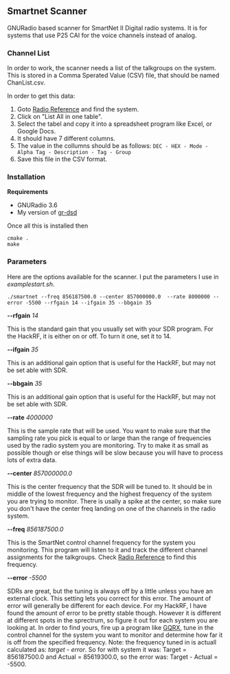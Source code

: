 ## Smartnet Scanner

GNURadio based scanner for SmartNet II Digital radio systems. It is for systems that use P25 CAI for the voice channels instead of analog.

### Channel List
In order to work, the scanner needs a list of the talkgroups on the system. This is stored in a Comma Sperated Value (CSV) file, that should be named ChanList.csv.

In order to get this data:
1. Goto [Radio Reference](http://www.radioreference.com/apps/db/) and find the system.
2. Click on "List All in one table". 
3. Select the tabel and copy it into a spreadsheet program like Excel, or Google Docs.
4. It should have 7 different columns. 
5. The value in the collumns should be as follows: 
 `DEC - HEX - Mode - Alpha Tag - Description - Tag - Group`
6. Save this file in the CSV format. 

### Installation
**Requirements**
- GNURadio 3.6
- My version of [gr-dsd](https://github.com/robotastic/gr-dsd)

Once all this is installed then

	cmake .
	make

### Parameters
Here are the options available for the scanner. I put the parameters I use in _examplestart.sh_.

	./smartnet --freq 856187500.0 --center 857000000.0  --rate 8000000 --error -5500 --rfgain 14 --ifgain 35 --bbgain 35


**--rfgain** _14_

This is the standard gain that you usually set with your SDR program. For the HackRF, it is either on or off. To turn it one, set it to 14.

**--ifgain** _35_

This is an additional gain option that is useful for the HackRF, but may not be set able with SDR. 


**--bbgain** _35_

This is an additional gain option that is useful for the HackRF, but may not be set able with SDR.


**--rate** _4000000_

This is the sample rate that will be used. You want to make sure that the sampling rate you pick is equal to or large than the range of frequencies used by the radio system you are monitoring. Try to make it as small as possible though or else things will be slow because you will have to process lots of extra data. 


**--center** _857000000.0_

This is the center frequency that the SDR will be tuned to. It should be in middle of the lowest frequency and the highest frequency of the system you are trying to monitor. There is usally a spike at the center, so make sure you don't have the center freq landing on one of the channels in the radio system.


**--freq** _856187500.0_

This is the SmartNet control channel frequency for the system you monitoring. This program will listen to it and track the different channel assignments for the talkgroups. Check [Radio Reference](http://www.radioreference.com/apps/db/) to find this frequency.


**--error** _-5500_

SDRs are great, but the tuning is always off by a little unless you have an external clock. This setting lets you correct for this error. The amount of error will generally be different for each device. For my HackRF, I have found the amount of error to be pretty stable though. However it is different at different spots in the sprectrum, so figure it out for each system you are looking at. In order to find yours, fire up a program like  [GQRX](http://gqrx.dk/), tune in the control channel for the system you want to monitor and determine how far it is off from the specified frequency. Note: the frequency tuned in is actuall calculated as: _target - error_. So for with system it was: Target = 856187500.0 and Actual = 85619300.0, so the error was: Target - Actual = -5500.









